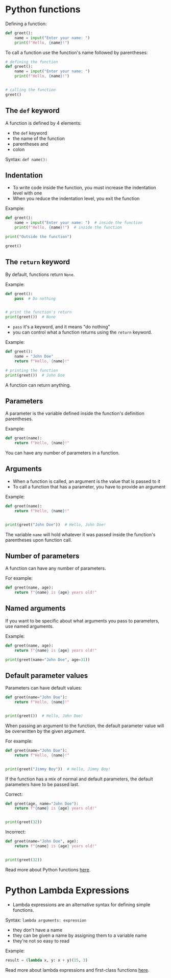 # Python functions

Defining a function:

```python
def greet():
    name = input("Enter your name: ")
    print(f"Hello, {name}!")
```

To call a function use the function's name followed by parentheses:

```python
# defining the function
def greet():
    name = input("Enter your name: ")
    print(f"Hello, {name}!")


# calling the function
greet()
```

## The `def` keyword

A function is defined by 4 elements:
- the `def` keyword
- the name of the function
- parentheses and
- colon

Syntax: `def name():`

## Indentation

- To write code inside the function, you must increase the indentation level with one
- When you reduce the indentation level, you exit the function

Example:

```python
def greet():
    name = input("Enter your name: ")  # inside the function
    print(f"Hello, {name}!")  # inside the function

print("Outside the function")

greet()
```

## The `return` keyword

By default, functions return `None`.

Example:

```python
def greet():
    pass  # Do nothing


# print the function's return
print(greet())  # None
```

- `pass` it's a keyword, and it means "do nothing"
- you can control what a function returns using the `return` keyword.

Example:

```python
def greet():
    name = "John Doe"
    return f"Hello, {name}!"

# printing the function
print(greet())  # John Doe
```

A function can return anything.

## Parameters

A parameter is the variable defined inside the function's definition parentheses.

Example:

```python
def greet(name):
    return f"Hello, {name}!"
```

You can have any number of parameters in a function.


## Arguments

- When a function is called, an argument is the value that is passed to it
- To call a function that has a parameter, you have to provide an argument

Example:

```python
def greet(name):
    return f"Hello, {name}!"


print(greet("John Doe"))  # Hello, John Doe!
```

The variable `name` will hold whatever it was passed inside the function's parentheses upon function call.

## Number of parameters

A function can have any number of parameters.

For example:

```python
def greet(name, age):
    return f"{name} is {age} years old!"
```

## Named arguments

If you want to be specific about what arguments you pass to parameters, use named arguments.

Example:

```python
def greet(name, age):
    return f"{name} is {age} years old!"

print(greet(name="John Doe", age=31))
```

## Default parameter values

Parameters can have default values:

```python
def greet(name="John Doe"):
    return f"Hello, {name}!"


print(greet())  # Hello, John Doe!
```

When passing an argument to the function, the default parameter value will be overwritten by the given argument.

For example:

```python
def greet(name="John Doe"):
    return f"Hello, {name}!"


print(greet("Jimmy Boy"))  # Hello, Jimmy Boy!
```

If the function has a mix of normal and default parameters, the default parameters have to be passed last.

Correct:

```python
def greet(age, name="John Doe"):
    return f"{name} is {age} years old!"


print(greet(32))
```

Incorrect:

```python
def greet(name="John Doe", age):
    return f"{name} is {age} years old!"


print(greet(32))
```

Read more about Python functions [here](https://www.teclado.com/30-days-of-python/python-30-day-12-functions).

# Python Lambda Expressions

- Lambda expressions are an alternative syntax for defining simple functions.

Syntax: `lambda arguments: expression`

- they don't have a name
- they can be given a name by assigning them to a variable name
- they're not so easy to read

Example:

```python
result = (lambda x, y: x + y)(15, 3)
```

Read more about lambda expressions and first-class functions [here](https://www.teclado.com/30-days-of-python/python-30-day-16-lambda-expressions).
